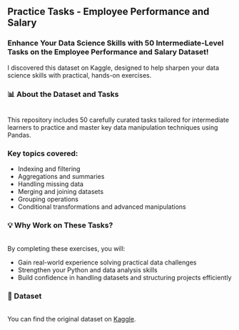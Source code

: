 ## Practice Tasks - Employee Performance and Salary
### Enhance Your Data Science Skills with 50 Intermediate-Level Tasks on the Employee Performance and Salary Dataset!
I discovered this dataset on Kaggle, designed to help sharpen your data science skills with practical, hands-on exercises.

### 📊 About the Dataset and Tasks
<br>This repository includes 50 carefully curated tasks tailored for intermediate learners to practice and master key data manipulation techniques using Pandas.<br>

### Key topics covered:
* Indexing and filtering
* Aggregations and summaries
* Handling missing data
* Merging and joining datasets
* Grouping operations
* Conditional transformations and advanced manipulations
### 💡 Why Work on These Tasks?
<br>By completing these exercises, you will:<br>

* Gain real-world experience solving practical data challenges
* Strengthen your Python and data analysis skills
* Build confidence in handling datasets and structuring projects efficiently
### 📂 Dataset
<br>You can find the original dataset on [Kaggle](https://www.kaggle.com/datasets/nadeemajeedch/employee-performance-and-salary-dataset).<br>
